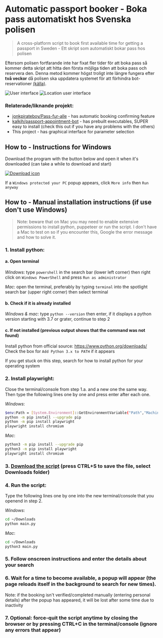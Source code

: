 # Automatic passport booker - Boka pass automatiskt hos Svenska polisen

> A cross-platform script to book first available time for getting a passport in Sweden - Ett skript som automatiskt bokar pass hos polisen

Eftersom polisen fortfarande inte har fixat fler tider för att boka pass så kommer detta skript att hitta den första möjliga tiden att boka pass och reservera den. Denna metod kommer högst troligt inte längre fungera efter **två veckor** då polisen ska uppdatera systemet för att förhindra bot-reservationer [(källa)](https://www.expressen.se/dinapengar/sa-ska-polisen-stoppa-fulbokningen-av-pass/).

![User interface](https://i.imgur.com/a0jFgia.png)
![Location user interface](https://i.imgur.com/VM1XKI5.png)

### Relaterade/liknande projekt:

- [jonkpirateboy/Pass-fur-alle](https://github.com/jonkpirateboy/Pass-fur-alle) - has automatic booking confirming feature
- [kalkih/passport-appointment-bot](https://github.com/kalkih/passport-appointment-bot) - has prebuilt executables, SUPER easy to install (check this out if you have any problems with the others)
- This project - has graphical interface for parameter selection

## How to - Instructions for Windows

Download the program with the button below and open it when it's downloaded (can take a while to download and start)

[![Download icon](https://img.shields.io/badge/dynamic/json?color=brightgreen&label=Download&query=%24.tag_name&url=https%3A%2F%2Fapi.github.com%2Frepos%2Felias123tre%2Fpassport_booker_se%2Freleases%2Flatest&style=for-the-badge)](https://github.com/elias123tre/passport_booker_se/releases/latest/download/passport_booker_se.exe)

If a `Windows protected your PC` popup appears, click `More info` then `Run anyway`

## How to - Manual installation instructions (if use don't use Windows)

> Note: beware that on Mac you may need to enable extensive permissions to install python, puppeteer or run the script. I don't have a Mac to test on so if you encounter this, Google the error message and how to solve it.

### 1. Install python:

#### a. Open terminal

_Windows_: type `powershell` in the search bar (lower left corner) then right click on `Windows PowerShell` and press `Run as administrator`

_Mac_: open the terminal, preferably by typing `terminal` into the spotlight search bar (upper right corner) then select terminal

#### b. Check if it is already installed

_Windows & mac_: type `python --version` then enter, if it displays a python version starting with 3.7 or grater, continue to step 2

#### c. If not installed (previous output shows that the command was not found)

Install python from official source: https://www.python.org/downloads/  
 Check the box for `Add Python 3.x to PATH` if it appears

If you get stuck on this step, search for how to install python for your operating system

### 2. Install playwright:

Close the terminal/console from step 1.a. and a new one the same way. Then type the following lines one by one and press enter after each one.

_Windows_:

```sh
$env:Path = [System.Environment]::GetEnvironmentVariable("Path","Machine") + ";" + [System.Environment]::GetEnvironmentVariable("Path","User")
python -m pip install --upgrade pip
python -m pip install playwright
playwright install chromium
```

_Mac_:

```sh
python3 -m pip install --upgrade pip
python3 -m pip install playwright
playwright install chromium
```

### 3. [Download the script](https://raw.githubusercontent.com/elias123tre/passport_booker_se/main/main.py) (press CTRL+S to save the file, select Downloads folder)

### 4. Run the script:

Type the following lines one by one into the new terminal/console that you openend in step 2.

_Windows_:

```sh
cd ~/Downloads
python main.py
```

_Mac_:

```sh
cd ~/Downloads
python3 main.py
```

### 5. Follow onscreen instructions and enter the details about your search

### 6. Wait for a time to become available, a popup will appear (the page reloads itself in the background to search for new times).

Note: if the booking isn't verified/completed manually (entering personal details) after the popup has appeared, it will be lost after some time due to inactivity

### 7. Optional: force-quit the script anytime by closing the browser or by pressing CTRL+C in the terminal/console (ignore any errors that appear)
